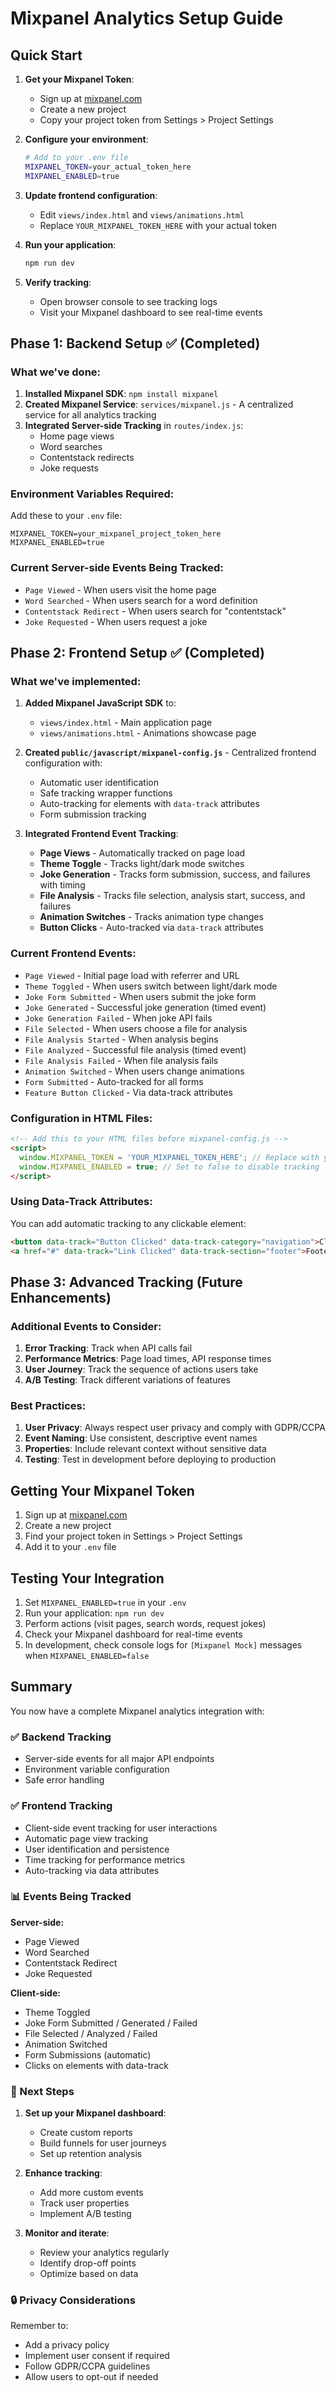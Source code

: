 # Mixpanel Analytics Setup Guide

## Quick Start

1. **Get your Mixpanel Token**:
   - Sign up at [mixpanel.com](https://mixpanel.com)
   - Create a new project
   - Copy your project token from Settings > Project Settings

2. **Configure your environment**:
   ```bash
   # Add to your .env file
   MIXPANEL_TOKEN=your_actual_token_here
   MIXPANEL_ENABLED=true
   ```

3. **Update frontend configuration**:
   - Edit `views/index.html` and `views/animations.html`
   - Replace `YOUR_MIXPANEL_TOKEN_HERE` with your actual token

4. **Run your application**:
   ```bash
   npm run dev
   ```

5. **Verify tracking**:
   - Open browser console to see tracking logs
   - Visit your Mixpanel dashboard to see real-time events

## Phase 1: Backend Setup ✅ (Completed)

### What we've done:
1. **Installed Mixpanel SDK**: `npm install mixpanel`
2. **Created Mixpanel Service**: `services/mixpanel.js` - A centralized service for all analytics tracking
3. **Integrated Server-side Tracking** in `routes/index.js`:
   - Home page views
   - Word searches
   - Contentstack redirects
   - Joke requests

### Environment Variables Required:
Add these to your `.env` file:
```
MIXPANEL_TOKEN=your_mixpanel_project_token_here
MIXPANEL_ENABLED=true
```

### Current Server-side Events Being Tracked:
- `Page Viewed` - When users visit the home page
- `Word Searched` - When users search for a word definition
- `Contentstack Redirect` - When users search for "contentstack"
- `Joke Requested` - When users request a joke

## Phase 2: Frontend Setup ✅ (Completed)

### What we've implemented:

1. **Added Mixpanel JavaScript SDK** to:
   - `views/index.html` - Main application page
   - `views/animations.html` - Animations showcase page

2. **Created `public/javascript/mixpanel-config.js`** - Centralized frontend configuration with:
   - Automatic user identification
   - Safe tracking wrapper functions
   - Auto-tracking for elements with `data-track` attributes
   - Form submission tracking

3. **Integrated Frontend Event Tracking**:
   - **Page Views** - Automatically tracked on page load
   - **Theme Toggle** - Tracks light/dark mode switches
   - **Joke Generation** - Tracks form submission, success, and failures with timing
   - **File Analysis** - Tracks file selection, analysis start, success, and failures
   - **Animation Switches** - Tracks animation type changes
   - **Button Clicks** - Auto-tracked via `data-track` attributes

### Current Frontend Events:
- `Page Viewed` - Initial page load with referrer and URL
- `Theme Toggled` - When users switch between light/dark mode
- `Joke Form Submitted` - When users submit the joke form
- `Joke Generated` - Successful joke generation (timed event)
- `Joke Generation Failed` - When joke API fails
- `File Selected` - When users choose a file for analysis
- `File Analysis Started` - When analysis begins
- `File Analyzed` - Successful file analysis (timed event)
- `File Analysis Failed` - When file analysis fails
- `Animation Switched` - When users change animations
- `Form Submitted` - Auto-tracked for all forms
- `Feature Button Clicked` - Via data-track attributes

### Configuration in HTML Files:
```html
<!-- Add this to your HTML files before mixpanel-config.js -->
<script>
  window.MIXPANEL_TOKEN = 'YOUR_MIXPANEL_TOKEN_HERE'; // Replace with your actual token
  window.MIXPANEL_ENABLED = true; // Set to false to disable tracking
</script>
```

### Using Data-Track Attributes:
You can add automatic tracking to any clickable element:
```html
<button data-track="Button Clicked" data-track-category="navigation">Click Me</button>
<a href="#" data-track="Link Clicked" data-track-section="footer">Footer Link</a>
```

## Phase 3: Advanced Tracking (Future Enhancements)

### Additional Events to Consider:
1. **Error Tracking**: Track when API calls fail
2. **Performance Metrics**: Page load times, API response times
3. **User Journey**: Track the sequence of actions users take
4. **A/B Testing**: Track different variations of features

### Best Practices:
1. **User Privacy**: Always respect user privacy and comply with GDPR/CCPA
2. **Event Naming**: Use consistent, descriptive event names
3. **Properties**: Include relevant context without sensitive data
4. **Testing**: Test in development before deploying to production

## Getting Your Mixpanel Token

1. Sign up at [mixpanel.com](https://mixpanel.com)
2. Create a new project
3. Find your project token in Settings > Project Settings
4. Add it to your `.env` file

## Testing Your Integration

1. Set `MIXPANEL_ENABLED=true` in your `.env`
2. Run your application: `npm run dev`
3. Perform actions (visit pages, search words, request jokes)
4. Check your Mixpanel dashboard for real-time events
5. In development, check console logs for `[Mixpanel Mock]` messages when `MIXPANEL_ENABLED=false`

## Summary

You now have a complete Mixpanel analytics integration with:

### ✅ Backend Tracking
- Server-side events for all major API endpoints
- Environment variable configuration
- Safe error handling

### ✅ Frontend Tracking
- Client-side event tracking for user interactions
- Automatic page view tracking
- User identification and persistence
- Time tracking for performance metrics
- Auto-tracking via data attributes

### 📊 Events Being Tracked

**Server-side:**
- Page Viewed
- Word Searched
- Contentstack Redirect
- Joke Requested

**Client-side:**
- Theme Toggled
- Joke Form Submitted / Generated / Failed
- File Selected / Analyzed / Failed
- Animation Switched
- Form Submissions (automatic)
- Clicks on elements with data-track

### 🚀 Next Steps

1. **Set up your Mixpanel dashboard**:
   - Create custom reports
   - Build funnels for user journeys
   - Set up retention analysis

2. **Enhance tracking**:
   - Add more custom events
   - Track user properties
   - Implement A/B testing

3. **Monitor and iterate**:
   - Review your analytics regularly
   - Identify drop-off points
   - Optimize based on data

### 🔒 Privacy Considerations

Remember to:
- Add a privacy policy
- Implement user consent if required
- Follow GDPR/CCPA guidelines
- Allow users to opt-out if needed 